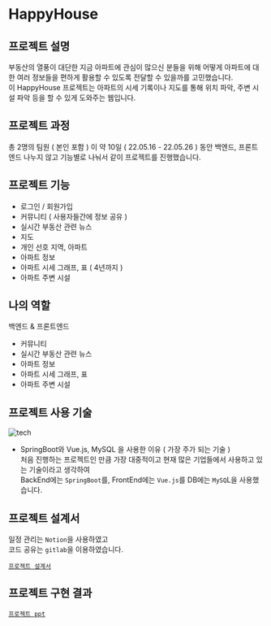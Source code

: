 <h1>HappyHouse</h1>

<h2>프로젝트 설명</h2>

부동산의 열풍이 대단한 지금 아파트에 관심이 많으신 분들을 위해 어떻게 아파트에 대한 여러 정보들을 편하게 활용할 수 있도록 전달할 수 있을까를 고민했습니다.<br>
이 HappyHouse 프로젝트는 아파트의 시세 기록이나 지도를 통해 위치 파악, 주변 시설 파악 등을 할 수 있게 도와주는 웹입니다.<br>

<h2>프로젝트 과정</h2>

총 2명의 팀원 ( 본인 포함 ) 이 약 10일 ( 22.05.16 - 22.05.26 ) 동안 백엔드, 프론트엔드 나누지 않고 기능별로 나눠서 같이 프로젝트를 진행했습니다.<br>

<h2>프로젝트 기능</h2>

- 로그인 / 회원가입
- 커뮤니티 ( 사용자들간에 정보 공유 )
- 실시간 부동산 관련 뉴스
- 지도
- 개인 선호 지역, 아파트
- 아파트 정보
- 아파트 시세 그래프, 표 ( 4년까지 )
- 아파트 주변 시설

<h2>나의 역할</h2>

백엔드 & 프론트엔드
- 커뮤니티
- 실시간 부동산 관련 뉴스
- 아파트 정보
- 아파트 시세 그래프, 표
- 아파트 주변 시설

<h2>프로젝트 사용 기술</h2>

![tech](https://user-images.githubusercontent.com/97679742/174468560-518fc0aa-b31b-4711-889f-66f554839380.png)

- SpringBoot와 Vue.js, MySQL 을 사용한 이유 ( 가장 주가 되는 기술 )<br>
처음 진행하는 프로젝트인 만큼 가장 대중적이고 현재 많은 기업들에서 사용하고 있는 기술이라고 생각하여 <br>
BackEnd에는 `SpringBoot`를, FrontEnd에는 `Vue.js`를 DB에는 `MySQ`L을 사용했습니다.

<h2>프로젝트 설계서</h2>

일정 관리는 `Notion`을 사용하였고<br>
코드 공유는 `gitlab`을 이용하였습니다.<br>

<a href="https://github.com/us13579/Project_HappyHouse/blob/main/Happyhouse%EC%84%A4%EA%B3%84%EC%84%9C%20.docx">`프로젝트 설계서`</a>

<h2>프로젝트 구현 결과</h2>

<a href="https://github.com/us13579/Project_HappyHouse/blob/main/%EC%B5%9C%EC%A2%85ppt.pptx">`프로젝트 ppt`</a>
